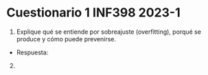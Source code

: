 # Cuestionario 1 INF398 2023-1

1. Explique qué se entiende por sobreajuste (overfitting), porqué se produce y cómo puede prevenirse.

- Respuesta:

2. 